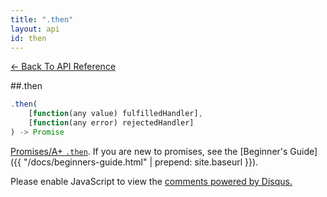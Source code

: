 ```yaml
---
title: ".then"
layout: api
id: then
---
```


[← Back To API Reference](/docs/api-reference.html)
<div class="api-code-section"><markdown>
##.then

```js
.then(
    [function(any value) fulfilledHandler],
    [function(any error) rejectedHandler]
) -> Promise
```


[Promises/A+ `.then`](http://promises-aplus.github.io/promises-spec/). If you are new to promises, see the [Beginner's Guide]({{ "/docs/beginners-guide.html" | prepend: site.baseurl }}).
</markdown></div>

<div id="disqus_thread"></div>
<script type="text/javascript">
    var disqus_title = ".then";
    var disqus_shortname = "bluebirdjs";
    var disqus_identifier = "disqus-id-then";
    
    (function() {
        var dsq = document.createElement("script"); dsq.type = "text/javascript"; dsq.async = true;
        dsq.src = "//" + disqus_shortname + ".disqus.com/embed.js";
        (document.getElementsByTagName("head")[0] || document.getElementsByTagName("body")[0]).appendChild(dsq);
    })();
</script>
<noscript>Please enable JavaScript to view the <a href="https://disqus.com/?ref_noscript" rel="nofollow">comments powered by Disqus.</a></noscript>